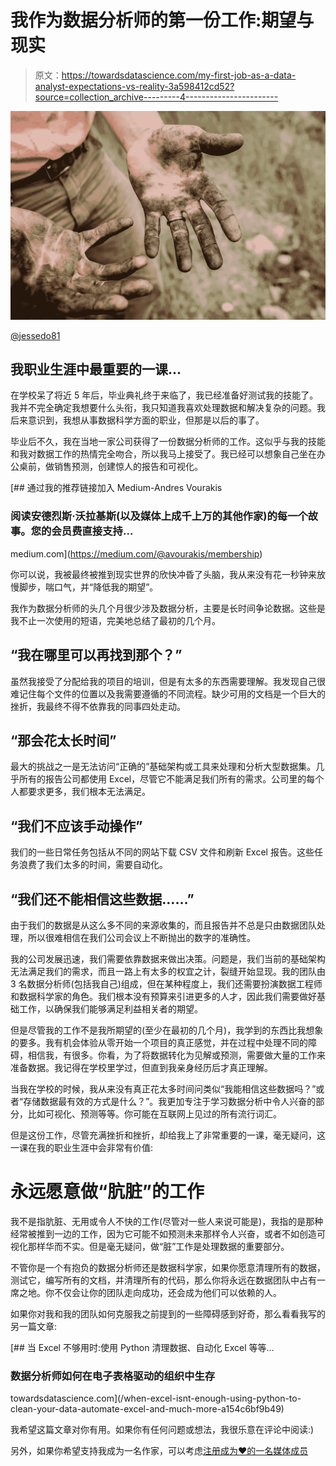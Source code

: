# 我作为数据分析师的第一份工作:期望与现实

> 原文：<https://towardsdatascience.com/my-first-job-as-a-data-analyst-expectations-vs-reality-3a598412cd52?source=collection_archive---------4----------------------->

![](img/5b4bf700bea5d18f724c284b2b062e0f.png)

[@jessedo81](https://unsplash.com/@jessedo81)

## 我职业生涯中最重要的一课…

在学校呆了将近 5 年后，毕业典礼终于来临了，我已经准备好测试我的技能了。我并不完全确定我想要什么头衔，我只知道我喜欢处理数据和解决复杂的问题。我后来意识到，我想从事数据科学方面的职业，但那是以后的事了。

毕业后不久，我在当地一家公司获得了一份数据分析师的工作。这似乎与我的技能和我对数据工作的热情完全吻合，所以我马上接受了。我已经可以想象自己坐在办公桌前，做销售预测，创建惊人的报告和可视化。

[](https://medium.com/@avourakis/membership) [## 通过我的推荐链接加入 Medium-Andres Vourakis

### 阅读安德烈斯·沃拉基斯(以及媒体上成千上万的其他作家)的每一个故事。您的会员费直接支持…

medium.com](https://medium.com/@avourakis/membership) 

你可以说，我被最终被推到现实世界的欣快冲昏了头脑，我从来没有花一秒钟来放慢脚步，喘口气，并“降低我的期望”。

我作为数据分析师的头几个月很少涉及数据分析，主要是长时间争论数据。这些是我不止一次使用的短语，完美地总结了最初的几个月。

## “我在哪里可以再找到那个？”

虽然我接受了分配给我的项目的培训，但是有太多的东西需要理解。我发现自己很难记住每个文件的位置以及我需要遵循的不同流程。缺少可用的文档是一个巨大的挫折，我最终不得不依靠我的同事四处走动。

## “那会花太长时间”

最大的挑战之一是无法访问“正确的”基础架构或工具来处理和分析大型数据集。几乎所有的报告公司都使用 Excel，尽管它不能满足我们所有的需求。公司里的每个人都要求更多，我们根本无法满足。

## “我们不应该手动操作”

我们的一些日常任务包括从不同的网站下载 CSV 文件和刷新 Excel 报告。这些任务浪费了我们太多的时间，需要自动化。

## “我们还不能相信这些数据……”

由于我们的数据是从这么多不同的来源收集的，而且报告并不总是只由数据团队处理，所以很难相信在我们公司会议上不断抛出的数字的准确性。

我的公司发展迅速，我们需要依靠数据来做出决策。问题是，我们当前的基础架构无法满足我们的需求，而且一路上有太多的权宜之计，裂缝开始显现。我的团队由 3 名数据分析师(包括我自己)组成，但在某种程度上，我们还需要扮演数据工程师和数据科学家的角色。我们根本没有预算来引进更多的人才，因此我们需要做好基础工作，以确保我们能够满足利益相关者的期望。

但是尽管我的工作不是我所期望的(至少在最初的几个月)，我学到的东西比我想象的要多。我有机会体验从零开始一个项目的真正感觉，并在过程中处理不同的障碍，相信我，有很多。你看，为了将数据转化为见解或预测，需要做大量的工作来准备数据。我记得在学校里学过，但直到我亲身经历后才真正理解。

当我在学校的时候，我从来没有真正花太多时间问类似“我能相信这些数据吗？”或者“存储数据最有效的方式是什么？”。我更加专注于学习数据分析中令人兴奋的部分，比如可视化、预测等等。你可能在互联网上见过的所有流行词汇。

但是这份工作，尽管充满挫折和挫折，却给我上了非常重要的一课，毫无疑问，这一课在我的职业生涯中会非常有价值:

# 永远愿意做“肮脏”的工作

我不是指肮脏、无用或令人不快的工作(尽管对一些人来说可能是)，我指的是那种经常被推到一边的工作，因为它可能不如预测未来那样令人兴奋，或者不如创造可视化那样华而不实。但是毫无疑问，做“脏”工作是处理数据的重要部分。

不管你是一个有抱负的数据分析师还是数据科学家，如果你愿意清理所有的数据，测试它，编写所有的文档，并清理所有的代码，那么你将永远在数据团队中占有一席之地。你不仅会让你的团队走向成功，还会成为他们可以依赖的人。

如果你对我和我的团队如何克服我之前提到的一些障碍感到好奇，那么看看我写的另一篇文章:

[](/when-excel-isnt-enough-using-python-to-clean-your-data-automate-excel-and-much-more-a154c6bf9b49) [## 当 Excel 不够用时:使用 Python 清理数据、自动化 Excel 等等…

### 数据分析师如何在电子表格驱动的组织中生存

towardsdatascience.com](/when-excel-isnt-enough-using-python-to-clean-your-data-automate-excel-and-much-more-a154c6bf9b49) 

我希望这篇文章对你有用。如果你有任何问题或想法，我很乐意在评论中阅读:)

另外，如果你希望支持我成为一名作家，可以考虑[注册成为❤️的一名媒体成员](https://medium.com/@avourakis/membership)